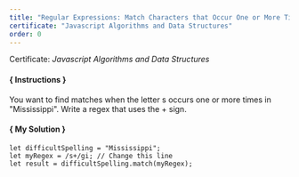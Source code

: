 ```yaml
---
title: "Regular Expressions: Match Characters that Occur One or More Times"
certificate: "Javascript Algorithms and Data Structures"
order: 0
---
```

Certificate: *Javascript Algorithms and Data Structures*

#### { Instructions }
You want to find matches when the letter s occurs one or more times in "Mississippi". Write a regex that uses the + sign.

#### { My Solution }
```
let difficultSpelling = "Mississippi";
let myRegex = /s+/gi; // Change this line
let result = difficultSpelling.match(myRegex);
```